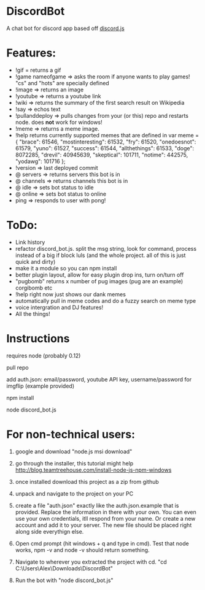 # DiscordBot
A chat bot for discord app based off <a href="https://github.com/hydrabolt/discord.js/">discord.js</a>

# Features:
- !gif <query> = returns a gif
- !game nameofgame => asks the room if anyone wants to play games! "cs" and "hots" are specially defined
- !image => returns an image
- !youtube => returns a youtube link
- !wiki => returns the summary of the first search result on Wikipedia
- !say <text> => echos text
- !pullanddeploy => pulls changes from your (or this) repo and restarts node. does <strong>not</strong> work for windows!
- !meme <memetype> <text1> <text2> => returns a meme image.
- !help returns currently supported memes that are defined in var meme = {
	"brace": 61546,
	"mostinteresting": 61532,
	"fry": 61520,
	"onedoesnot": 61579,
	"yuno": 61527,
	"success": 61544,
	"allthethings": 61533,
	"doge": 8072285,
	"drevil": 40945639,
	"skeptical": 101711,
	"notime": 442575,
	"yodawg": 101716
};
- !version => last deployed commit
- @<botname> servers => returns servers this bot is in
- @<botname> channels => returns channels this bot is in
- @<botname> idle => sets bot status to idle
- @<botname> online => sets bot status to online
- ping => responds to user with pong!
# ToDo:

- Link history
- refactor discord_bot.js. split the msg string, look for command, process instead of a big if block luls (and the whole project. all of this is just quick and dirty)
- make it a module so you can npm install
- better plugin layout, allow for easy plugin drop ins, turn on/turn off
- "pugbomb" returns x number of pug images (pug are an example) corgibomb etc
- !help right now just shows our dank memes
- automatically pull in meme codes and do a fuzzy search on meme type
- voice intergration and DJ features!
- All the things!

# Instructions

requires node (probably 0.12)

pull repo

add auth.json: email/password, youtube API key, username/password for imgflip (example provided)

npm install

node discord_bot.js

# For non-technical users:

1) google and download "node.js msi download" 

2) go through the installer, this tutorial might help http://blog.teamtreehouse.com/install-node-js-npm-windows

3) once installed download this project as a zip from github

4) unpack and navigate to the project on your PC

5) create a file "auth.json" exactly like the auth.json.example that is provided. Replace the information in there with your own.  You can even use your own credentials, itll respond from your name. Or create a new account and add it to your server. The new file should be placed right along side everythign else.

6) Open cmd prompt (hit windows + q and type in cmd). Test that node works, npm -v and node -v should return something.

7) Navigate to wherever you extracted the project with cd. "cd C:\Users\Alex\Downloads\DiscordBot\"

8) Run the bot with "node discord_bot.js"
